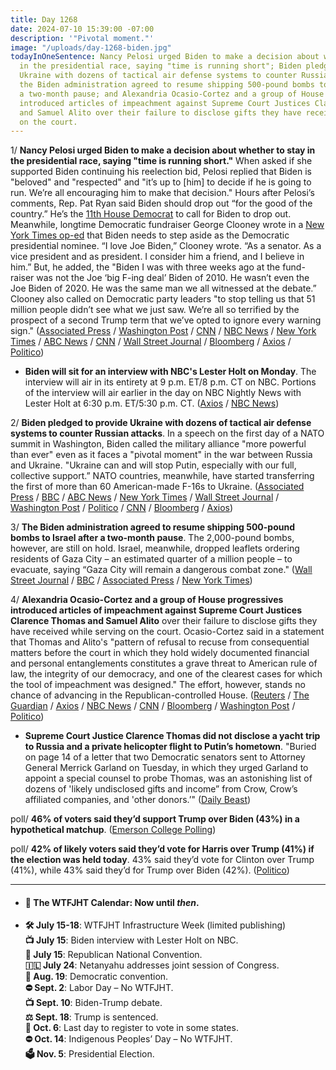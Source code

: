 ```yaml
---
title: Day 1268
date: 2024-07-10 15:39:00 -07:00
description: '"Pivotal moment."'
image: "/uploads/day-1268-biden.jpg"
todayInOneSentence: Nancy Pelosi urged Biden to make a decision about whether to stay
  in the presidential race, saying "time is running short"; Biden pledged to provide
  Ukraine with dozens of tactical air defense systems to counter Russian attacks;
  the Biden administration agreed to resume shipping 500-pound bombs to Israel after
  a two-month pause; and Alexandria Ocasio-Cortez and a group of House progressives
  introduced articles of impeachment against Supreme Court Justices Clarence Thomas
  and Samuel Alito over their failure to disclose gifts they have received while serving
  on the court.
---
```


1/ **Nancy Pelosi urged Biden to make a decision about whether to stay in the presidential race, saying "time is running short."** When asked if she supported Biden continuing his reelection bid, Pelosi replied that Biden is "beloved" and "respected" and "it’s up to [him] to decide if he is going to run. We’re all encouraging him to make that decision." Hours after Pelosi’s comments, Rep. Pat Ryan said Biden should drop out “for the good of the country.” He’s the [11th House Democrat](https://www.washingtonpost.com/politics/interactive/2024/calls-for-joe-biden-drop-out-election-2024/?itid=sf_elections_elections_2024_e2024-with-integrated-luf_p001_f010) to call for Biden to drop out. Meanwhile, longtime Democratic fundraiser George Clooney wrote in a [New York Times op-ed](https://www.nytimes.com/2024/07/10/opinion/joe-biden-democratic-nominee.html?) that Biden needs to step aside as the Democratic presidential nominee. “I love Joe Biden,” Clooney wrote. “As a senator. As a vice president and as president. I consider him a friend, and I believe in him.” But, he added, the "Biden I was with three weeks ago at the fund-raiser was not the Joe ‘big F-ing deal’ Biden of 2010. He wasn’t even the Joe Biden of 2020. He was the same man we all witnessed at the debate.” Clooney also called on Democratic party leaders "to stop telling us that 51 million people didn’t see what we just saw. We’re all so terrified by the prospect of a second Trump term that we’ve opted to ignore every warning sign." ([Associated Press](https://apnews.com/article/pelosi-biden-2024-election-democrats-333c0774dec4de05c32c353255b5f627) / [Washington Post](https://www.washingtonpost.com/politics/2024/07/10/pelosi-biden-drop-out-democrats/) / [CNN](https://www.cnn.com/2024/07/10/politics/george-clooney-joe-biden/index.html) / [NBC News](https://www.nbcnews.com/politics/joe-biden/-need-new-nominee-george-clooney-calls-biden-step-seeing-fundraiser-rcna161142) / [New York Times](https://www.nytimes.com/live/2024/07/10/us/biden-trump-election) / [ABC News](https://abcnews.go.com/Politics/george-clooney-hosted-recent-biden-fundraiser-president-step/story?id=111813886) / [CNN](https://www.cnn.com/politics/live-news/election-2024-campaign-news-07-10-24#h_264e293f78e90ddce36f2e3a74a0d160) / [Wall Street Journal](https://www.wsj.com/politics/elections/nancy-pelosi-says-biden-still-has-a-decision-to-make-on-running-6647ed1f?mod=hp_lead_pos1) / [Bloomberg](https://www.bloomberg.com/news/articles/2024-07-10/pelosi-says-biden-who-insists-he-s-running-must-make-decision?srnd=homepage-americas&sref=MIBMEEoj) / [Axios](https://www.axios.com/2024/07/10/nancy-pelosi-biden-2024-run) / [Politico](https://www.politico.com/live-updates/2024/07/10/congress/pelosis-non-ringing-biden-endorsement-00167253))

* **Biden will sit for an interview with NBC's Lester Holt on Monday**. The interview will air in its entirety at 9 p.m. ET/8 p.m. CT on NBC. Portions of the interview will air earlier in the day on NBC Nightly News with Lester Holt at 6:30 p.m. ET/5:30 p.m. CT. ([Axios](https://www.axios.com/2024/07/10/biden-lester-holt-nbc-interview) / [NBC News](https://www.nbcnews.com/politics/2024-election/live-blog/trump-biden-election-2024-live-updates-rcna161049#rcrd45434))

2/ **Biden pledged to provide Ukraine with dozens of tactical air defense systems to counter Russian attacks**. In a speech on the first day of a NATO summit in Washington, Biden called the military alliance "more powerful than ever" even as it faces a "pivotal moment" in the war between Russia and Ukraine. "Ukraine can and will stop Putin, especially with our full, collective support.” NATO countries, meanwhile, have started transferring the first of more than 60 American-made F-16s to Ukraine. ([Associated Press](https://apnews.com/article/biden-trump-nato-election-a6521773d23bd79637590fdb6526b57c) / [BBC](https://www.bbc.com/news/articles/c51yg2g12jno) / [ABC News](https://abcnews.go.com/Politics/biden-launches-nato-summit-pledging-new-air-defense/story?id=111792253) / [New York Times](https://www.nytimes.com/2024/07/10/us/politics/nato-ukraine-trump-biden.html) / [Wall Street Journal](https://www.wsj.com/world/first-f-16-jet-fighters-on-their-way-to-ukraine-u-s-and-allies-say-943b9ba4) / [Washington Post](https://www.washingtonpost.com/world/2024/07/09/kyiv-childrens-hospital-missile-strike/) / [Politico](https://www.politico.com/news/2024/07/10/f-16s-fighter-jets-ukraine-00167265) / [CNN](https://www.cnn.com/politics/live-news/nato-summit/index.html) / [Bloomberg](https://www.bloomberg.com/news/articles/2024-07-10/nato-allies-gloomy-on-biden-s-prospects-seek-out-trump-circle?srnd=homepage-americas&sref=MIBMEEoj) / [Axios](https://www.axios.com/2024/07/10/ukraine-russia-f16-jets-nato-summit))

3/ **The Biden administration agreed to resume shipping 500-pound bombs to Israel after a two-month pause**. The  2,000-pound bombs, however, are still on hold. Israel, meanwhile, dropped leaflets ordering residents of Gaza City – an estimated quarter of a million people – to evacuate, saying “Gaza City will remain a dangerous combat zone." ([Wall Street Journal](https://www.wsj.com/world/middle-east/on-the-ground-in-rafah-flattened-buildings-and-a-shattered-gateway-e81e745a) / [BBC](https://www.bbc.com/news/articles/cy08nl4plvzo) / [Associated Press](https://apnews.com/article/israel-palestinians-hamas-war-news-07-10-2024-6358a61735f0e30132decce781860594) / [New York Times](https://www.nytimes.com/live/2024/07/10/world/israel-gaza-war-hamas))

4/ **Alexandria Ocasio-Cortez and a group of House progressives introduced articles of impeachment against Supreme Court Justices Clarence Thomas and Samuel Alito** over their failure to disclose gifts they have received while serving on the court. Ocasio-Cortez said in a statement that Thomas and Alito's "pattern of refusal to recuse from consequential matters before the court in which they hold widely documented financial and personal entanglements constitutes a grave threat to American rule of law, the integrity of our democracy, and one of the clearest cases for which the tool of impeachment was designed." The effort, however, stands no chance of advancing in the Republican-controlled House. ([Reuters](https://www.reuters.com/world/us/us-rep-ocasio-cortez-calls-impeachment-supreme-courts-thomas-alito-2024-07-10/) / [The Guardian](https://www.theguardian.com/us-news/article/2024/jul/10/aoc-articles-of-impeachment) / [Axios](https://www.axios.com/2024/07/10/aoc-impeachment-supreme-court-thomas-alito) / [NBC News](https://www.nbcnews.com/politics/supreme-court/aoc-files-articles-impeachment-supreme-court-justices-clarence-thomas-rcna161121) / [CNN](https://www.cnn.com/2024/07/10/politics/alexandria-ocasio-cortez-impeachment-supreme-court/index.html) / [Bloomberg](https://www.bloomberg.com/news/articles/2024-07-10/rep-alexandria-ocasio-cortez-moves-to-impeach-thomas-alito?srnd=homepage-americas&sref=MIBMEEoj) / [Washington Post](https://www.washingtonpost.com/politics/2024/07/09/clarence-thomas-special-counsel-ethics-gifts-travel/) / [Politico](https://www.politico.com/live-updates/2024/07/10/congress/aoc-impeachment-articles-against-alito-thomas-00167335))

* **Supreme Court Justice Clarence Thomas did not disclose a yacht trip to Russia and a private helicopter flight to Putin’s hometown**. "Buried on page 14 of a letter that two Democratic senators sent to Attorney General Merrick Garland on Tuesday, in which they urged Garland to appoint a special counsel to probe Thomas, was an astonishing list of dozens of 'likely undisclosed gifts and income” from Crow, Crow’s affiliated companies, and 'other donors.’" ([Daily Beast](https://www.thedailybeast.com/clarence-thomas-accepted-yacht-trip-to-russia-chopper-flight-to-putins-hometown-democrats))

poll/ **46% of voters said they’d support Trump over Biden (43%) in a hypothetical matchup**. ([Emerson College Polling](https://emersoncollegepolling.com/july-2024-national-poll-trump-46-biden-43/))

poll/ **42% of likely voters said they’d vote for Harris over Trump (41%) if the election was held today**. 43% said they’d vote for Clinton over Trump (41%), while 43% said they’d for Trump over Biden (42%). ([Politico](https://www.politico.com/news/2024/07/09/biden-clinton-harris-democrat-poll-00166937))

---

* #### 📅 The WTFJHT Calendar: Now until *then*. 

* **🛠️ July 15-18**: WTFJHT Infrastructure Week (limited publishing) \
**📺 July 15**: Biden interview with Lester Holt on NBC.\
**🐘 July 15**: Republican National Convention.\
**🇮🇱 July 24**: Netanyahu addresses joint session of Congress.\
**🫏 Aug. 19**: Democratic convention.\
**⛔️ Sept. 2**: Labor Day – No WTFJHT. \
**📺 Sept. 10**: Biden-Trump debate.\
**⚖️ Sept. 18**: Trump is sentenced.\
**📆 Oct. 6**: Last day to register to vote in some states. \
**⛔️ Oct. 14**: Indigenous Peoples’ Day – No WTFJHT. \
**🗳️ Nov. 5**: Presidential Election.


